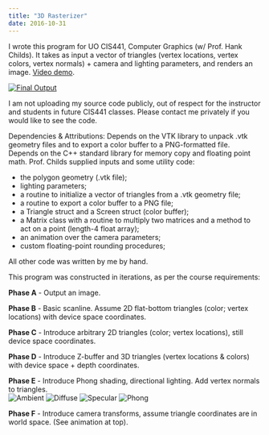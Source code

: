 ```yaml
---
title: "3D Rasterizer"
date: 2016-10-31
---
```


I wrote this program for UO CIS441, Computer Graphics (w/ Prof. Hank Childs).
It takes as input a vector of triangles (vertex locations, vertex colors, vertex normals) + camera and lighting parameters, and renders an image. 
[Video demo](https://vimeo.com/228142150).

<!--endexcerpt-->

[![Final Output](https://user-images.githubusercontent.com/30641704/28946358-40467c64-785f-11e7-8ec1-3c202e96f294.gif)](https://vimeo.com/228142150 "Final Output")

I am not uploading my source code publicly, out of respect for the instructor and students in future CIS441 classes.
Please contact me privately if you would like to see the code.

Dependencies & Attributions:
Depends on the VTK library to unpack .vtk geometry files and to export a color buffer to a PNG-formatted file.
Depends on the C++ standard library for memory copy and floating point math.
Prof. Childs supplied inputs and some utility code:
* the polygon geometry (.vtk file);
* lighting parameters;
* a routine to initialize a vector of triangles from a .vtk geometry file;
* a routine to export a color buffer to a PNG file;
* a Triangle struct and a Screen struct (color buffer);
* a Matrix class with a routine to multiply two matrices and a method to act on a point (length-4 float array);
* an animation over the camera parameters;
* custom floating-point rounding procedures;

All other code was written by me by hand.

This program was constructed in iterations, as per the course requirements:

**Phase A** - Output an image.  
<img src="/assets/3d-rasterizer-screenshots/1A.png" alt=""> 

**Phase B** - Basic scanline. Assume 2D flat-bottom triangles (color; vertex locations) with device space coordinates.  
<img src="/assets/3d-rasterizer-screenshots/1B.png" alt=""> 

**Phase C** - Introduce arbitrary 2D triangles (color; vertex locations), still device space coordinates.  
<img src="/assets/3d-rasterizer-screenshots/1C.png" alt=""> 

**Phase D** - Introduce Z-buffer and 3D triangles (vertex locations & colors) with device space + depth coordinates.  
<img src="/assets/3d-rasterizer-screenshots/1D.png" alt=""> 

**Phase E** - Introduce Phong shading, directional lighting. Add vertex normals to triangles.  
<img src="/assets/3d-rasterizer-screenshots/1E-ambient.png" alt="Ambient">
<img src="/assets/3d-rasterizer-screenshots/1E-diffuse.png" alt="Diffuse">
<img src="/assets/3d-rasterizer-screenshots/1E-specular.png" alt="Specular">
<img src="/assets/3d-rasterizer-screenshots/1E-composed.png" alt="Phong">

**Phase F** - Introduce camera transforms, assume triangle coordinates are in world space. (See animation at top).  
